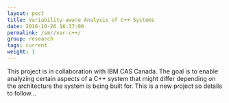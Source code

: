 ```yaml
---
layout: post
title: Variability-aware Analysis of C++ Systems
date: 2016-10-26 16:37:00
permalink: /smr/var-c++/
group: research
tags: current
weight: 1
---
```


This project is in collaboration with IBM CAS Canada. The goal is to enable analyzing certain aspects of a C++ system that might differ depending on the architecture the system is being built for. This is a new project so details to follow...